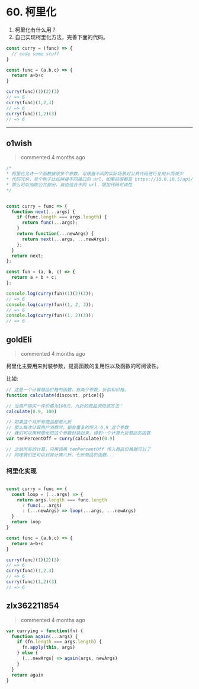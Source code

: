 
 # 60. 柯里化 
 1. 柯里化有什么用？
2. 自己实现柯里化方法，完善下面的代码。

```javascript
const curry = (func) => {
  // code some stuff
}

const func = (a,b,c) => {
  return a+b+c
}

curry(func)(1)(2)(3)
// => 6
curry(func)(1,2,3)
// => 6
curry(func)(1,2)(3)
// => 6
``` 
 ***
## o1wish 
 > commented 4 months ago 


```javascript
/*
* 柯里化允许一个函数接收多个参数，可根据不同的实际场景对公共代码进行复用从而减少
* 代码冗余，举个例子比如拼接不同接口的 url，如果前缀都是 https://10.0.10.5/api/.../...
* 那么可以抽取公共部分，自由组合不同 url，增加代码可读性
*/


const curry = func => {
  function next(...args) {
    if (func.length === args.length) {
      return func(...args);
    }
    return function(...newArgs) {
      return next(...args, ...newArgs);
    };
  }
  return next;
};

const fun = (a, b, c) => {
  return a + b + c;
};

console.log(curry(fun)(1)(2)(3));
// => 6
console.log(curry(fun)(1, 2, 3));
// => 6
console.log(curry(fun)(1, 2)(3));
// => 6

```
## goldEli 
 > commented 4 months ago 

柯里化主要用来封装参数，提高函数的复用性以及函数的可阅读性。

比如:


```JavaScript
// 这是一个计算商品价格的函数，有两个参数，折扣和价格。
function calculate(discount, price){}

// 当用户购买一件价格为100元，九折的商品调用该方法：
calculate(0.9, 100)

// 如果这个月所有商品都是九折
// 那么每次计算用户消费时，都会重复的传入 0.9 这个参数
// 我们可以用柯里化把这个参数封装起来，得到一个计算九折商品的函数
var tenPercentOff = curry(calculate)(0.9)

// 之后所有的计算，只用调用 tenPercentOff 传入商品价格就可以了
// 同理我们还可以封装计算八折、七折商品的函数...


```

### 柯里化实现


```javascript

const curry = func => {
  const loop = (...args) => {
    return args.length === func.length
      ? func(...args)
      : (...newArgs) => loop(...args, ...newArgs)
  }
  return loop
}

const func = (a,b,c) => {
  return a+b+c
}

curry(func)(1)(2)(3)
// => 6
curry(func)(1,2,3)
// => 6
curry(func)(1,2)(3)
// => 6

```
## zlx362211854 
 > commented 4 months ago 


```javascript
var currying = function(fn) {
  function again(...args) {
    if (fn.length === args.length) {
      fn.apply(this, args)
    } else {
      (...newArgs) => again(args, newArgs)
    }
  }
  return again
}

```